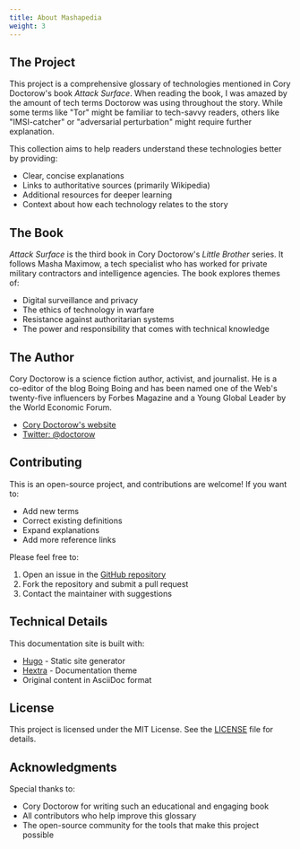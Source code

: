 ```yaml
---
title: About Mashapedia
weight: 3
---
```


## The Project

This project is a comprehensive glossary of technologies mentioned in Cory Doctorow's book _Attack Surface_.
When reading the book, I was amazed by the amount of tech terms Doctorow was using throughout the story.
While some terms like "Tor" might be familiar to tech-savvy readers, others like "IMSI-catcher"
or "adversarial perturbation" might require further explanation.

This collection aims to help readers understand these technologies better by providing:

- Clear, concise explanations
- Links to authoritative sources (primarily Wikipedia)
- Additional resources for deeper learning
- Context about how each technology relates to the story

## The Book

_Attack Surface_ is the third book in Cory Doctorow's _Little Brother_ series.
It follows Masha Maximow, a tech specialist who has worked for private military contractors and intelligence agencies.
The book explores themes of:

- Digital surveillance and privacy
- The ethics of technology in warfare
- Resistance against authoritarian systems
- The power and responsibility that comes with technical knowledge

## The Author

Cory Doctorow is a science fiction author, activist, and journalist. He is a co-editor of the blog Boing Boing and has been named one of the Web's twenty-five influencers by Forbes Magazine and a Young Global Leader by the World Economic Forum.

- [Cory Doctorow's website](https://craphound.com/)
- [Twitter: @doctorow](https://twitter.com/doctorow)

## Contributing

This is an open-source project, and contributions are welcome! If you want to:

- Add new terms
- Correct existing definitions
- Expand explanations
- Add more reference links

Please feel free to:

1. Open an issue in the [GitHub repository](https://github.com/pavelanni/attack-surface-tech)
2. Fork the repository and submit a pull request
3. Contact the maintainer with suggestions

## Technical Details

This documentation site is built with:

- [Hugo](https://gohugo.io/) - Static site generator
- [Hextra](https://imfing.github.io/hextra/) - Documentation theme
- Original content in AsciiDoc format

## License

This project is licensed under the MIT License. See the [LICENSE](https://github.com/pavelanni/attack-surface-tech/blob/main/LICENSE) file for details.

## Acknowledgments

Special thanks to:

- Cory Doctorow for writing such an educational and engaging book
- All contributors who help improve this glossary
- The open-source community for the tools that make this project possible